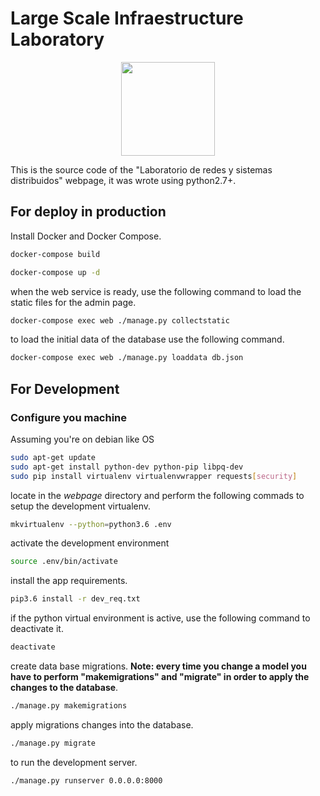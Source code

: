 # Large Scale Infraestructure Laboratory

<p align="center">
<img src="https://avatars2.githubusercontent.com/u/20485166?v=3&s=200" width="150"/> 
</p>

This is the source code of the "Laboratorio de redes y sistemas distribuidos" webpage, it was wrote using python2.7+.

## For deploy in production
Install Docker and Docker Compose.

```bash
docker-compose build
```

```bash
docker-compose up -d
```

when the web service is ready, use the following command to load the static files for the admin page.

```bash
docker-compose exec web ./manage.py collectstatic
```

to load the initial data of the database use the following command.

```bash
docker-compose exec web ./manage.py loaddata db.json
```

## For Development

### Configure you machine

Assuming you're on debian like OS

```bash
sudo apt-get update
sudo apt-get install python-dev python-pip libpq-dev
sudo pip install virtualenv virtualenvwrapper requests[security]
```

locate in the *webpage* directory and perform the following commads to setup the development virtualenv.

```bash
mkvirtualenv --python=python3.6 .env
```

activate the development environment 

```bash
source .env/bin/activate
```

install the app requirements. 

```bash
pip3.6 install -r dev_req.txt
```

if the python virtual environment is active, use the following command to deactivate it.

```bash
deactivate
```

create data base migrations. **Note: every time you change a model you have to perform "makemigrations" and "migrate" in order to apply the changes to the database**.

```bash
./manage.py makemigrations
```

apply migrations changes into the database.

```bash
./manage.py migrate
```

to run the development server.

```bash
./manage.py runserver 0.0.0.0:8000
```
